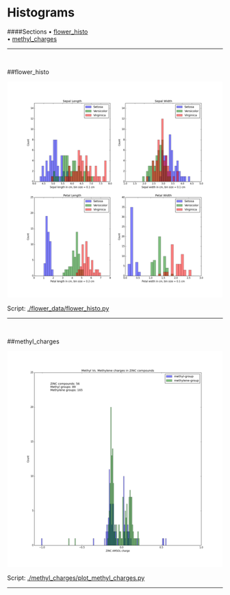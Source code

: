 # Histograms

####Sections
&#8226; [flower_histo](#flower_histo)<br>
&#8226; [methyl_charges](#methyl_charges)<br>



-------
<a name="flower_histo"></a>
<br>

##flower_histo

![./flower_data/flower_histo.png](./flower_data/flower_histo.png)

Script: [./flower_data/flower_histo.py](./flower_data/flower_histo.py)




-------
<a name="methyl_charges"></a>
<br>

##methyl_charges

![./methyl_charges/methyl_charges.png](./methyl_charges/methyl_charges.png)

Script: [./methyl_charges/plot_methyl_charges.py](./methyl_charges/plot_methyl_charges.py)

-------


